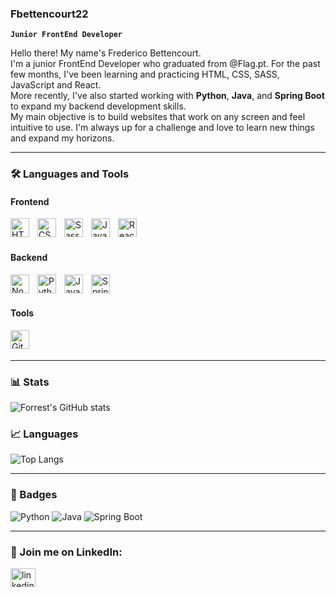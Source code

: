 ### Fbettencourt22

**`Junior FrontEnd Developer`**

Hello there! My name's Frederico Bettencourt.<br/>
I'm a junior FrontEnd Developer who graduated from @Flag.pt. For the past few months, I've been learning and practicing HTML, CSS, SASS, JavaScript and React.<br/>
More recently, I've also started working with **Python**, **Java**, and **Spring Boot** to expand my backend development skills.<br/>
My main objective is to build websites that work on any screen and feel intuitive to use. I'm always up for a challenge and love to learn new things and expand my horizons.

---

### 🛠️ Languages and Tools

#### Frontend

<img align="left" alt="HTML" width="30px" style="padding-right:10px;" src="https://cdn.jsdelivr.net/gh/devicons/devicon/icons/html5/html5-plain.svg" />
<img align="left" alt="CSS" width="30px" style="padding-right:10px;" src="https://cdn.jsdelivr.net/gh/devicons/devicon/icons/css3/css3-plain.svg" />
<img align="left" alt="Sass" width="30px" style="padding-right:10px;" src="https://cdn.jsdelivr.net/gh/devicons/devicon/icons/sass/sass-original.svg" />
<img align="left" alt="JavaScript" width="30px" style="padding-right:10px;" src="https://cdn.jsdelivr.net/gh/devicons/devicon/icons/javascript/javascript-plain.svg" />
<img align="left" alt="React" width="30px" style="padding-right:10px;" src="https://cdn.jsdelivr.net/gh/devicons/devicon/icons/react/react-original.svg" />

<br/><br/>

#### Backend

<img align="left" alt="NodeJS" width="30px" style="padding-right:10px;" src="https://cdn.jsdelivr.net/gh/devicons/devicon/icons/nodejs/nodejs-original.svg" />
<img align="left" alt="Python" width="30px" style="padding-right:10px;" src="https://cdn.jsdelivr.net/gh/devicons/devicon/icons/python/python-original.svg" />
<img align="left" alt="Java" width="30px" style="padding-right:10px;" src="https://cdn.jsdelivr.net/gh/devicons/devicon/icons/java/java-original.svg" />
<img align="left" alt="Spring Boot" width="30px" style="padding-right:10px;" src="https://cdn.jsdelivr.net/gh/devicons/devicon/icons/spring/spring-original.svg" />

<br/><br/>

#### Tools

<img align="left" alt="GitHub" width="30px" style="padding-right:10px;" src="https://cdn.jsdelivr.net/gh/devicons/devicon/icons/github/github-original.svg" />

<br/><br/>

---

### 📊 Stats

![Forrest's GitHub stats](https://github-readme-stats.vercel.app/api?username=fbettencourt22&show_icons=true&theme=tokyonight)

### 📈 Languages

![Top Langs](https://github-readme-stats.vercel.app/api/top-langs/?username=fbettencourt22&hide=html,css&theme=tokyonight)

---

### 🧷 Badges

![Python](https://img.shields.io/badge/Python-3776AB?style=for-the-badge&logo=python&logoColor=white)
![Java](https://img.shields.io/badge/Java-ED8B00?style=for-the-badge&logo=java&logoColor=white)
![Spring Boot](https://img.shields.io/badge/Spring_Boot-6DB33F?style=for-the-badge&logo=spring-boot&logoColor=white)

---

### 🤝 Join me on LinkedIn:

<p align="left">
<a href="https://www.linkedin.com/in/fbettencourt/" target="_blank">
<img align="center" src="https://raw.githubusercontent.com/rahuldkjain/github-profile-readme-generator/master/src/images/icons/Social/linked-in-alt.svg" alt="linkedin" height="30" width="40" />
</a>
</p>
